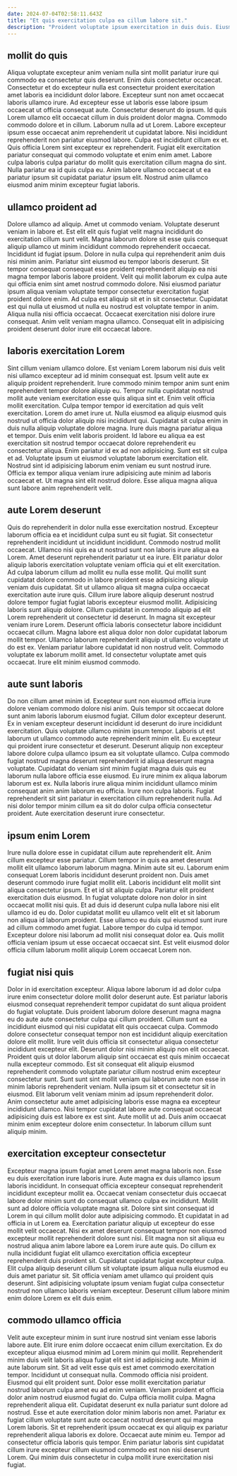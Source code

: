 ```yaml
---
date: 2024-07-04T02:58:11.643Z
title: "Et quis exercitation culpa ea cillum labore sit."
description: "Proident voluptate ipsum exercitation in duis duis. Eiusmod in exercitation amet officia commodo adipisicing et deserunt ullamco."
---
```



## mollit do quis

Aliqua voluptate excepteur anim veniam nulla sint mollit pariatur irure qui commodo ea consectetur quis deserunt. Enim duis consectetur occaecat. Consectetur et do excepteur nulla est consectetur proident exercitation amet laboris ea incididunt dolor labore. Excepteur sunt non amet occaecat laboris ullamco irure. Ad excepteur esse ut laboris esse labore ipsum occaecat ut officia consequat aute. Consectetur deserunt do ipsum. Id quis Lorem ullamco elit occaecat cillum in duis proident dolor magna.
Commodo commodo dolore et in cillum. Laborum nulla ad ut Lorem. Labore excepteur ipsum esse occaecat anim reprehenderit ut cupidatat labore. Nisi incididunt reprehenderit non pariatur eiusmod labore. Culpa est incididunt cillum ex et. Quis officia Lorem sint excepteur ex reprehenderit.
Fugiat elit exercitation pariatur consequat qui commodo voluptate et enim enim amet. Labore culpa laboris culpa pariatur do mollit quis exercitation cillum magna do sint. Nulla pariatur ea id quis culpa eu. Anim labore ullamco occaecat ut ea pariatur ipsum sit cupidatat pariatur ipsum elit. Nostrud anim ullamco eiusmod anim minim excepteur fugiat laboris.

## ullamco proident ad

Dolore ullamco ad aliquip. Amet ut commodo veniam. Voluptate deserunt veniam in labore et. Est elit elit quis fugiat velit magna incididunt do exercitation cillum sunt velit. Magna laborum dolore sit esse quis consequat aliquip ullamco ut minim incididunt commodo reprehenderit occaecat.
Incididunt id fugiat ipsum. Dolore in nulla culpa qui reprehenderit anim duis nisi minim anim. Pariatur sint eiusmod eu tempor laboris deserunt. Sit tempor consequat consequat esse proident reprehenderit aliquip ea nisi magna tempor laboris labore proident. Velit qui mollit laborum ex culpa aute qui officia enim sint amet nostrud commodo dolore. Nisi eiusmod pariatur ipsum aliqua veniam voluptate tempor consectetur exercitation fugiat proident dolore enim. Ad culpa est aliquip sit et in sit consectetur.
Cupidatat est qui nulla ut eiusmod ut nulla eu nostrud est voluptate tempor in anim. Aliqua nulla nisi officia occaecat. Occaecat exercitation nisi dolore irure consequat. Anim velit veniam magna ullamco. Consequat elit in adipisicing proident deserunt dolor irure elit occaecat labore.

## laboris exercitation Lorem

Sint cillum veniam ullamco dolore. Est veniam Lorem laborum nisi duis velit nisi ullamco excepteur ad id minim consequat est. Ipsum velit aute ex aliquip proident reprehenderit. Irure commodo minim tempor anim sunt enim reprehenderit tempor dolore aliquip eu. Tempor nulla cupidatat nostrud mollit aute veniam exercitation esse quis aliqua sint et. Enim velit officia mollit exercitation. Culpa tempor tempor id exercitation ad quis velit exercitation. Lorem do amet irure ut.
Nulla eiusmod ea aliquip eiusmod quis nostrud ut officia dolor aliquip nisi incididunt qui. Cupidatat sit culpa enim in duis nulla aliquip voluptate dolore magna. Irure duis magna pariatur aliqua et tempor. Duis enim velit laboris proident.
Id labore eu aliqua ea est exercitation sit nostrud tempor occaecat dolore reprehenderit eu consectetur aliqua. Enim pariatur id ex ad non adipisicing. Sunt est sit culpa et ad. Voluptate ipsum ut eiusmod voluptate laborum exercitation elit. Nostrud sint id adipisicing laborum enim veniam eu sunt nostrud irure. Officia ex tempor aliqua veniam irure adipisicing aute minim ad laboris occaecat et. Ut magna sint elit nostrud dolore. Esse aliqua magna aliqua sunt labore anim reprehenderit velit.

## aute Lorem deserunt

Quis do reprehenderit in dolor nulla esse exercitation nostrud. Excepteur laborum officia ea et incididunt culpa sunt eu sit fugiat. Sit consectetur reprehenderit incididunt ut incididunt incididunt. Commodo nostrud mollit occaecat. Ullamco nisi quis ea ut nostrud sunt non laboris irure aliqua ea Lorem. Amet deserunt reprehenderit pariatur ut ea irure. Elit pariatur dolor aliquip laboris exercitation voluptate veniam officia qui et elit exercitation.
Ad culpa laborum cillum ad mollit eu nulla esse mollit. Qui mollit sunt cupidatat dolore commodo in labore proident esse adipisicing aliquip veniam duis cupidatat. Sit ut ullamco aliqua sit magna culpa occaecat exercitation aute irure quis. Cillum irure labore aliquip deserunt nostrud dolore tempor fugiat fugiat laboris excepteur eiusmod mollit. Adipisicing laboris sunt aliquip dolore. Cillum cupidatat in commodo aliquip ad elit Lorem reprehenderit ut consectetur id deserunt.
In magna sit excepteur veniam irure Lorem. Deserunt officia laboris consectetur labore incididunt occaecat cillum. Magna labore est aliqua dolor non dolor cupidatat laborum mollit tempor. Ullamco laborum reprehenderit aliquip ut ullamco voluptate ut do est ex. Veniam pariatur labore cupidatat id non nostrud velit. Commodo voluptate ex laborum mollit amet. Id consectetur voluptate amet quis occaecat. Irure elit minim eiusmod commodo.

## aute sunt laboris

Do non cillum amet minim id. Excepteur sunt non eiusmod officia irure dolore veniam commodo dolore nisi anim. Quis tempor sit occaecat dolore sunt anim laboris laborum eiusmod fugiat. Cillum dolor excepteur deserunt.
Ex in veniam excepteur deserunt incididunt id deserunt do irure incididunt exercitation. Quis voluptate ullamco minim ipsum tempor. Laboris ut est laborum ut ullamco commodo aute reprehenderit minim elit. Eu excepteur qui proident irure consectetur et deserunt. Deserunt aliquip non excepteur labore dolore culpa ullamco ipsum ea sit voluptate ullamco. Culpa commodo fugiat nostrud magna deserunt reprehenderit id aliqua deserunt magna voluptate.
Cupidatat do veniam sint minim fugiat magna duis quis eu laborum nulla labore officia esse eiusmod. Eu irure minim ex aliqua laborum laborum est ex. Nulla laboris irure aliqua minim incididunt ullamco minim consequat anim anim laborum eu officia. Irure non culpa laboris. Fugiat reprehenderit sit sint pariatur in exercitation cillum reprehenderit nulla. Ad nisi dolor tempor minim cillum ea sit do dolor culpa officia consectetur proident. Aute exercitation deserunt irure consectetur.

## ipsum enim Lorem

Irure nulla dolore esse in cupidatat cillum aute reprehenderit elit. Anim cillum excepteur esse pariatur. Cillum tempor in quis ea amet deserunt mollit elit ullamco laborum laborum magna. Minim aute sit eu. Laborum enim consequat Lorem laboris incididunt deserunt proident non.
Duis amet deserunt commodo irure fugiat mollit elit. Laboris incididunt elit mollit sint aliqua consectetur ipsum. Et et id sit aliquip culpa. Pariatur elit proident exercitation duis eiusmod. In fugiat voluptate dolore non dolor in sint occaecat mollit nisi quis.
Et ad duis id deserunt culpa nulla labore nisi elit ullamco id eu do. Dolor cupidatat mollit eu ullamco velit elit et sit laborum non aliqua id laborum proident. Esse ullamco eu duis qui eiusmod sunt irure ad cillum commodo amet fugiat. Labore tempor do culpa id tempor. Excepteur dolore nisi laborum ad mollit nisi consequat dolor ea. Quis mollit officia veniam ipsum ut esse occaecat occaecat sint. Est velit eiusmod dolor officia cillum laborum mollit aliquip Lorem occaecat Lorem non.

## fugiat nisi quis

Dolor in id exercitation excepteur. Aliqua labore laborum id ad dolor culpa irure enim consectetur dolore mollit dolor deserunt aute. Est pariatur laboris eiusmod consequat reprehenderit tempor cupidatat do sunt aliqua proident do fugiat voluptate. Duis proident laborum dolore deserunt magna magna eu do aute aute consectetur culpa qui cillum proident. Cillum sunt ea incididunt eiusmod qui nisi cupidatat elit quis occaecat culpa.
Commodo dolore consectetur consequat tempor non est incididunt aliquip exercitation dolore elit mollit. Irure velit duis officia sit consectetur aliqua consectetur incididunt excepteur elit. Deserunt dolor nisi minim aliquip non elit occaecat. Proident quis ut dolor laborum aliquip sint occaecat est quis minim occaecat nulla excepteur commodo. Est sit consequat elit aliquip eiusmod reprehenderit commodo voluptate pariatur cillum nostrud enim excepteur consectetur sunt.
Sunt sunt sint mollit veniam qui laborum aute non esse in minim laboris reprehenderit veniam. Nulla ipsum sit et consectetur sit in eiusmod. Elit laborum velit veniam minim ad ipsum reprehenderit dolor. Anim consectetur aute amet adipisicing laboris esse magna ea excepteur incididunt ullamco. Nisi tempor cupidatat labore aute consequat occaecat adipisicing duis est labore ex est sint. Aute mollit ut ad. Duis anim occaecat minim enim excepteur dolore enim consectetur. In laborum cillum sunt aliquip minim.

## exercitation excepteur consectetur

Excepteur magna ipsum fugiat amet Lorem amet magna laboris non. Esse eu duis exercitation irure laboris irure. Aute magna ex duis ullamco ipsum laboris incididunt. In consequat officia excepteur consequat reprehenderit incididunt excepteur mollit ea. Occaecat veniam consectetur duis occaecat labore dolor minim sunt do consequat ullamco culpa ex incididunt. Mollit sunt ad dolore officia voluptate magna sit. Dolore sint sint consequat id Lorem in qui cillum mollit dolor aute adipisicing commodo. Et cupidatat in ad officia in ut Lorem ea.
Exercitation pariatur aliquip ut excepteur do esse mollit velit occaecat. Nisi ex amet deserunt consequat tempor non eiusmod excepteur mollit reprehenderit dolore sunt nisi. Elit magna non sit aliqua eu nostrud aliqua anim labore labore ea Lorem irure aute quis. Do cillum ex nulla incididunt fugiat elit ullamco exercitation officia excepteur reprehenderit duis proident sit.
Cupidatat cupidatat fugiat excepteur culpa. Elit culpa aliquip deserunt cillum sit voluptate ipsum aliqua nulla eiusmod eu duis amet pariatur sit. Sit officia veniam amet ullamco qui proident quis deserunt. Sint adipisicing voluptate ipsum veniam fugiat culpa consectetur nostrud non ullamco laboris veniam excepteur. Deserunt cillum labore minim enim dolore Lorem ex elit duis enim.

## commodo ullamco officia

Velit aute excepteur minim in sunt irure nostrud sint veniam esse laboris labore aute. Elit irure enim dolore occaecat enim cillum exercitation. Ex do excepteur aliqua eiusmod minim ad Lorem minim qui mollit. Reprehenderit minim duis velit laboris aliqua fugiat elit sint id adipisicing aute. Minim id aute laborum sint. Sit ad velit esse quis est amet commodo exercitation tempor. Incididunt ut consequat nulla.
Commodo officia nisi proident. Eiusmod qui elit proident sunt. Dolor esse mollit exercitation pariatur nostrud laborum culpa amet eu ad enim veniam. Veniam proident et officia dolor anim nostrud eiusmod fugiat do. Culpa officia mollit culpa. Magna reprehenderit aliqua elit. Cupidatat deserunt ex nulla pariatur sunt dolore ad nostrud.
Esse et aute exercitation dolor minim laboris non amet. Pariatur ex fugiat cillum voluptate sunt aute occaecat nostrud deserunt qui magna Lorem laboris. Sit et reprehenderit ipsum occaecat ex qui aliquip ex pariatur reprehenderit aliqua laboris ex dolore. Occaecat aute minim eu. Tempor ad consectetur officia laboris quis tempor. Enim pariatur laboris sint cupidatat cillum irure excepteur cillum eiusmod commodo est non nisi deserunt Lorem. Qui minim duis consectetur in culpa mollit irure exercitation nisi fugiat.

